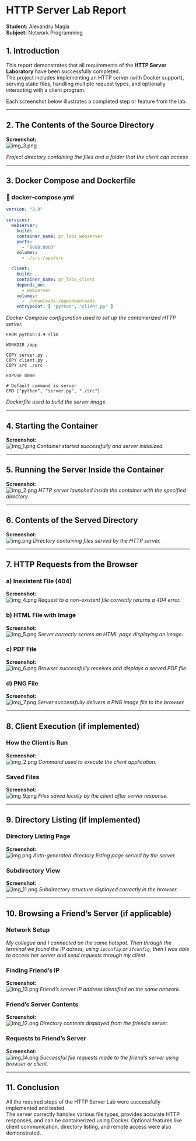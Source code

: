 # HTTP Server Lab Report

**Student:** Alexandru Magla  
**Subject:** Network Programming


## 1. Introduction

This report demonstrates that all requirements of the **HTTP Server Laboratory** have been successfully completed.  
The project includes implementing an HTTP server (with Docker support), serving static files, handling multiple request types, and optionally interacting with a client program.

Each screenshot below illustrates a completed step or feature from the lab.

---

## 2. The Contents of the Source Directory

**Screenshot:**  
![img_3.png](screenshots/img_3.png)

*Project directory containing the files and a folder that the client can access*

---

## 3. Docker Compose and Dockerfile


### 🧩 docker-compose.yml

```yaml
version: "3.9"

services:
  webserver:
    build: ..
    container_name: pr_labs_webserver
    ports:
      - "8080:8080"
    volumes:
      - ./src:/app/src

  client:
    build: ..
    container_name: pr_labs_client
    depends_on:
      - webserver
    volumes:
      - ./downloads:/app/downloads
    entrypoint: [ "python", "client.py" ]

```
  

*Docker Compose configuration used to set up the containerized HTTP server.*

```
FROM python:3.9-slim

WORKDIR /app

COPY server.py .
COPY client.py .
COPY src ./src

EXPOSE 8080

# Default command is server
CMD ["python", "server.py", "./src"] 
```
*Dockerfile used to build the server image.*

---

## 4. Starting the Container

**Screenshot:**  
![img_1.png](screenshots/img_1.png)
*Container started successfully and server initialized.*

---

## 5. Running the Server Inside the Container

**Screenshot:**  
![img_2.png](screenshots/img_2.png)
*HTTP server launched inside the container with the specified directory.*

---

## 6. Contents of the Served Directory


**Screenshot:**  
![img.png](screenshots/img.png)
*Directory containing files served by the HTTP server.*

---

## 7. HTTP Requests from the Browser

### a) Inexistent File (404)
**Screenshot:**  
![img_4.png](screenshots/img_4.png)
*Request to a non-existent file correctly returns a 404 error.*

### b) HTML File with Image
**Screenshot:**  
![img_5.png](screenshots/img_5.png) 
*Server correctly serves an HTML page displaying an image.*

### c) PDF File
**Screenshot:**  
![img_6.png](screenshots/img_6.png)
*Browser successfully receives and displays a served PDF file.*

### d) PNG File
**Screenshot:**  
![img_7.png](screenshots/img_7.png)
*Server successfully delivers a PNG image file to the browser.*

---

## 8. Client Execution (if implemented)

### How the Client is Run
**Screenshot:**  
![img_2.png](screenshots/img_2.png)
*Command used to execute the client application.*

### Saved Files
**Screenshot:**  
![img_9.png](screenshots/img_9.png)
*Files saved locally by the client after server response.*

---

## 9. Directory Listing (if implemented)

### Directory Listing Page
**Screenshot:**  
![img.png](screenshots/img.png)
*Auto-generated directory listing page served by the server.*

### Subdirectory View
**Screenshot:**  
![img_11.png](screenshots/img_11.png)
*Subdirectory structure displayed correctly in the browser.*

---

## 10. Browsing a Friend’s Server (if applicable)

### Network Setup
  
*My collegue and I connected on the same hotspot. Then through the terminal we found the IP adress, using `ipconfig` or `ifconfig`, then I was able to access her server and send requests through my client*

### Finding Friend’s IP
**Screenshot:**  
![img_13.png](screenshots/img_13.png)
*Friend’s server IP address identified on the same network.*

### Friend’s Server Contents
**Screenshot:**  
![img_12.png](screenshots/img_12.png)
*Directory contents displayed from the friend’s server.*

### Requests to Friend’s Server
**Screenshot:**  
![img_14.png](screenshots/img_14.png)
*Successful file requests made to the friend’s server using browser or client.*

---


## 11. Conclusion

All the required steps of the HTTP Server Lab were successfully implemented and tested.  
The server correctly handles various file types, provides accurate HTTP responses, and can be containerized using Docker. Optional features like client communication, directory listing, and remote access were also demonstrated.
